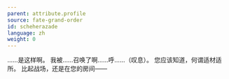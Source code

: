 ```yaml
---
parent: attribute.profile
source: fate-grand-order
id: scheherazade
language: zh
weight: 0
---
```


……是这样啊。
我被……召唤了啊……呼……（叹息）。
您应该知道，何谓适材适所。
比起战场，还是在您的房间——
